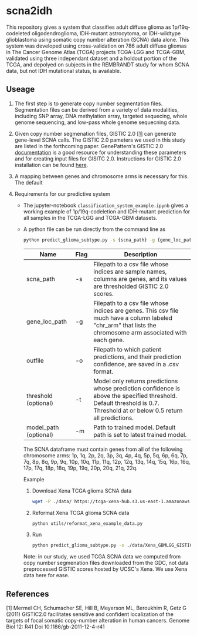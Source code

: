 # scna2idh

This repository gives a system that classifies adult diffuse glioma as 1p/19q-codeleted oligodendroglioma, IDH-mutant astrocytoma, or IDH-wildtype glioblastoma using somatic copy number alteration (SCNA) data alone. This system was developed using cross-validation on 786 adult diffuse gliomas in The Cancer Genome Atlas (TCGA)  projects TCGA-LGG and TCGA-GBM, validated using three independant dataset and a holdout portion of the TCGA, and depolyed on subjects in the REMBRANDT study for whom SCNA data, but not IDH mutational status, is available. 

## Useage 

1. The first step is to generate copy number segmentation files. Segmentation files can be derived from a variety of data modalities, including SNP array, DNA methylation array, targeted sequecing, whole genome sequencing, and low-pass whole genome sequecning data. 

2. Given copy number segmenation files, GISTIC 2.0 [[1]](#1) can generate gene-level SCNA calls. The GISTIC 2.0 pameters we used in this study are listed in the forthcoming paper. GenePattern's GISTIC 2.0 [documentation](https://www.genepattern.org/modules/docs/GISTIC_2.0) is a good resource for understanding these parameters and for creating input files for GISITC 2.0. Instructions for GISTIC 2.0 installation can be found [here](http://portals.broadinstitute.org/cgi-bin/cancer/publications/pub_paper.cgi?mode=view&paper_id=216&p=t).

3. A mapping between genes and chromosome arms is necessary for this. The default 

4. Requirements for our predictive system

   - The jupyter-notebook `classification_system_example.ipynb` gives a working example of 1p/19q-codeletion and IDH-mutant prediction for all samples in the TCGA-LGG and TCGA-GBM datasets. 

   - A python file can be run directly from the command line as

     ```bash
     python predict_glioma_subtype.py -s {scna_path} -g {gene_loc_path} -o {outfile}
     ```

     | Name                  | Flag | Description                                                  |
     | --------------------- | ---- | ------------------------------------------------------------ |
     | scna_path             | -s   | Filepath to a csv file whose indices are sample names, columns are genes, and its values are thresholded GISTIC 2.0 scores. |
     | gene_loc_path         | -g   | Filepath to a csv file whose indices are genes. This csv file much have a column labeled "chr_arm" that lists the chromosome arm associated with each gene. |
     | outfile               | -o   | Filepath to which patient predictions, and their prediction confidence, are saved in a .csv format. |
     | threshold (optional)  | -t   | Model only returns predictions whose prediction confidence is above the specified threshold. Default threshold is 0.7. Threshold at or below 0.5 return all predictions. |
     | model_path (optional) | -m   | Path to trained model. Default path is set to latest trained model. |

     The SCNA dataframe must contain genes from all of the following chromosome arms: 1p, 1q, 2p, 2q, 3p, 3q, 4p, 4q, 5p, 5q, 6p, 6q, 7p, 7q, 8p, 8q, 9p, 9q, 10p, 10q, 11p, 11q, 12p, 12q, 13q, 14q, 15q, 16p, 16q, 17p, 17q, 18p, 18q, 19p, 19q, 20p, 20q, 21q, 22q.

     Example

      1. Download Xena TCGA glioma SCNA data

         ```bash
         wget -P ./data/ https://tcga-xena-hub.s3.us-east-1.amazonaws.com/download/TCGA.GBMLGG.sampleMap%2FGistic2_CopyNumber_Gistic2_all_thresholded.by_genes.gz
         ```

     2. Reformat Xena TCGA glioma SCNA data

        ```bash
        python utils/reformat_xena_example_data.py 
        ```

     3. Run

        ```bash
        python predict_glioma_subtype.py -s ./data/Xena_GBMLGG_GISTIC_Scores.csv -g ./data/gistic_cytoband_chr_arm_23109x4.csv -o ./data/tcga_preds.csv 
        ```

     Note: in our study, we used TCGA SCNA data we computed from copy number segmenation files downloaded from the GDC, not data preprocessed GISTIC scores hosted by UCSC's Xena. We use Xena data here for ease. 



## References
<a id="1">[1]</a> Mermel CH, Schumacher SE, Hill B, Meyerson ML, Beroukhim R, Getz G (2011) GISTIC2.0 facilitates sensitive and confident localization of the targets of focal somatic copy-number alteration in human cancers. Genome Biol 12: R41 Doi 10.1186/gb-2011-12-4-r41

